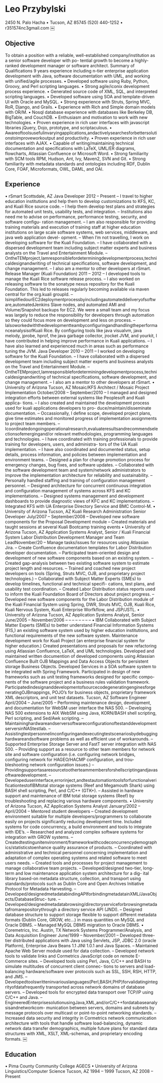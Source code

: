Leo Przybylski
==============
2450 N. Palo Hacha • Tucson, AZ 85745 (520) 440-1252 • r351574nc3gmail.com
￼


Objective
---------
To obtain a position with a reliable, well-established company/institution as a senior software developer with po- tential growth to become a highly-ranked development manager or software architect.
Summary of Qualifications
9 years experience including n-tier enterprise application development with Java, software documentation with UML, and working with unified/agile processes.
• Developed software using Ruby, Python, Groovy, and Perl scripting languages.
• Strong agile/iconix development process experience.
• Generated source code of XML, SQL, and interpreted scripting languages.
• Developed software using SOA and template-driven UI with Oracle and MySQL.
• Strong experience with Struts, Spring MVC, RoR, Django, and Grails.
• Experience with Rich and Simple domain models with OR/M.
• Nosql database experience with databases like Berkeley DB, BigTable, and CouchDB.
• Enthusiasm and motivation to work with new technologies.
• Proven experience in rich user interfaces with javascript libraries jQuery, Dojo, prototype, and scriptaculous.
• Awareoftoolsusefulinvaryingapplications,andactivelysearchesforbettersolutionstoimproveworkoutput and productivity.
• Proven experience in rich user interfaces with AJAX.
• Capable of writing/maintaining technical documentation and specifications with LaTeX, UML/ER diagrams, flowcharts, Atlassian Confluence or Microsoft Word.
• Strong familiarity with SCM tools RPM, Hudson, Ant, Ivy, Maven2, SVN and Git.
• Strong familiarity with metadata standards and ontologies including RDF, Dublin Core, FOAF, Microformats, OWL, DAML, and OAI.

Experience
----------
• rSmart Scottsdale, AZ
Java Developer 2012 – Present
– I travel to higher education institutions and help them to develop customizations to KFS, KC, and Kuali Rice source code.
– I help them develop test plans and strategies for automated unit tests, usability tests, and integration.
– Institutions also need me to advise on performance, performance testing, security, and software configu-
ration management.
– I am also responsible for providing training materials and execution of training staff at higher education
institutions on large scale software systems, web services, middleware, and java web application devel-
opment.
– When I’m not travelling, I work on developing software for the Kuali Foundation.
– I have collaborated with a dispersed development team including subject matter experts and business
analysts on the Travel and Entertainment Module.
– OntheTEMproject,Iamresponsiblefordeterminingdevelopmentprocess,technicaldesignandwriting
of technical specifications, software development, and change management.
– I also am a mentor to other developers at rSmart.
Release Manager (Kuali Foundation) 2011 – 2012
– I developed tools to manage the Kuali Rice software release process.
– I also worked on releasing software to the sonatype nexus repository for the Kuali Foundation. This led
to releases regularly becoming available via maven central for the org.kuali groupId.
– IsimplifiedourEC2deploymentprocessbyincludingautomateddeliveryofsoftware,automatedJenkins Slave nodes, and automated AMI and Volume/Snapshot backups for EC2. We were a small team and my focus was largely to reduce the responsibility for developers through automation so they could focus
more on development and less on process.
– IalsoworkedwiththedevelopmentteambyconfiguringandhandlingtheperformanceanalysisofKuali
Rice. By configuring tools like java visualvm, java melody, jprobe, hprof, the java garbage collector, jrocket
JVM, and yourkit, I have contributed in helping improve performance in Kuali applications.
– I have also learned and experienced much in areas such as performance tuning the JVM.
Java Developer 2010 – 2011
– I worked on developing software for the Kuali Foundation.
– I have collaborated with a dispersed development team including subject matter experts and business
analysts on the Travel and Entertainment Module.
– OntheTEMproject,Iamresponsiblefordeterminingdevelopmentprocess,technicaldesignandwriting
of technical specifications, software development, and change management.
– I also am a mentor to other developers at rSmart.
• University of Arizona Tucson, AZ Mosaic/KFS Architect / Mosaic Project Implementation October/2008 – September/2010
– I managed and designed integration efforts between external systems like Peoplesoft and Kuali applica- tions.
– I also created and maintained the development process used for kuali applications developers to pro- duce/maintain/disseminate documentation.
– Occassionally, I define scope, developed project plans, give time estimates and monitored progress of implementation assignments to project team members.
– Icoordinatedongoingoperationalresearch,evaluateresultsandrecommendselectionsofemergingand/or relevant methodologies, programming languages and technologies.
– I have coordinated with training professionals to provide training for developers, users, and administra- tors of the UA Kuali implementation.
– I have also coordinated and documented status, setup details, process information, and policies between implementation and environment teams.
– Designed a plan for change promotion process for emergency changes, bug fixes, and software updates.
– Collaborated with the software development team and system/network administrators to improve the
implementation architecture for reliability and sustainability.
– Personally handled staffing and training of configuration management personnel.
– Designed architecture for concurrent continuous integration and configuration management of systems
across KFS and KC implementations.
– Designed systems management and development dashboards to provide diagnostic views of KFC and
KC implementations.
– Integrated KFS with UA Enterprise Directory Service and BMC Control-M.
• University of Arizona Tucson, AZ Kuali Research Administration Senior Developer July/2007 – September/2008
– Developed new software components for the Proposal Development module
– Created materials and taught sessions at several Kuali Bootcamp training events
• University of Arizona Tucson, AZ
Application Systems Analyst, Senior / Kuali Financial System Labor Distribution Development Manager and Team LeadNovember/20
– Manage tasks/issues for resources using Atlassian Jira.
– Create Confluence documentation templates for Labor Distribution developer documentation.
– Participated team-oriented design and development of new software components based on an existing
system.
– Created gap-analysis between two existing software system to estimate project length and resources.
– Trained and coached new project developers on tools (Spring, Struts MVC, OJB, and proprietary project
technologies.)
– Collaborated with Subject Matter Experts (SMEs) to develop timelines, functional and technical specifi-
cations, test plans, and usability test coordination.
– Created Labor Distribution status reports used to inform the Kuali Foundation Board of Directors about
project progress.
– Developed new software components for the Labor Distribution module of the Kuali Financial System
using Spring, DWR, Struts MVC, OJB, Kuali Rice, Kuali Nervous System, Kuali Enterprise Worfkflow, and JSP/JSTL.
• University of Arizona Tucson, AZ Application Systems Analyst, Senior June/2005 – November/2006
–
– –
– – – –
– • IBM
Collaborated with Subject Matter Experts (SMEs) to better understand Financial Information Systems (FIS,) an existing software system used by higher education institutions, and functional requirements of the new software system.
Maintenance development work for Kuali Project (an enterprise financial system for higher education.) Created presentations and proposals for new refactoring using Atlassian Confluence, LaTeX, and UML technologies.
Developed and maintained written documention of developed components using Atlassian Confluence Built OJB Mappings and Data Access Objects for persistent storage Business Objects.
Developed Services in a SOA software system to be integrated with Spring Framework.
Participated in design of new frameworks such as unit testing frameworks designed for specific compo- nents of the software project and a business rules validation framework. ParticipatedindesignanddevelopmentofsourcecodegeneratingenginesforgeneratingOJBmappings, POJO’s for business objects, proprietary framework XML descriptors, and unit test datasets.
Tucson, AZ
Software Engineer April/2004 – June/2005
– Performing maintenance design, development, and documentation for WebSM user interface the NAS 500.
– Developing NAS 500 extensions to AIX WebSM using Java, KORN/BASH shell scripting, Perl scripting, and Sed/Awk scripting.
– MaintaininghardwareandserversoftwareconfigurationoftestanddevelopmentserversinNAStestlab.
– Assistingtestpersonnelinconfiguringandexecutingtestscenariosbydebugginghardwareandsoftware
problems as well as efficient use of workarounds.
– Supported Enterprise Storage Server and FastT server integration with NAS 500.
– Providing support as a resource to other team members for network site and software configuration
(i.e. configuring network bridges, configuring network for HAGEO/HACMP configuration, and trou-
bleshooting network configuration issues.)
– Providingsupportasaresourcetootherteammembersforshellscriptingandjavasoftwaredevelopment.
– Developeduserinterface,errorinject,andtestautomationtoolsforfunctionalverificationtestofIBMtotal
storage systems (Reef and Megamouth Shark) using BASH shell scripting, Perl, and C/C++ (GTK+).
– Assisted in hardware support and maintenance of IBM total storage systems (Reef) by troubleshooting
and replacing various hardware components.
• University of Arizona Tucson, AZ
Application Systems Analyst January/2002 – April/2004
– Mentored student developers
– Created development environment suitable for multiple developers/programmers to collaborate easily
on projects significantly reducing development time. Included systems for code concurrency, a build
environment and tools to integrate with IDE’s.
– Researched and analyzed complex software systems for integration with GROW systems.
– Createdtestingunitenvironment/frameworkwithcodeconcurrencydemographics/statisticstoenhance
quality assurance of products.
– Coordinated with administrative and technical personnel concerning implementation and adaptation of
complex operating systems and related software to meet users needs.
– Created tools and processes for project management to manage collaborative team projects.
– Developed/designed two-tier, long-term and low maintenance application system architecture for a dig- ital library based-on metadata structure, collection, and transport using standards/protocols such as Dublin Core and Open Archives Initiative Protocol for Metadata Harvesting.
– Developed/designedmetadatabindingAPIforbindingmetadatainXML/JavaObjects/DatabaseStruc- ture.
– Developed/designedmetadatabrowsing/directoryserviceforbrowsingmetadatafromarepositorythrough a directory service API (JNDI).
– Designed database structure to support storage flexible to support different metadata formats (Dublin Core, GROW, etc...) in mass quantities on MySQL and Oracle DBMS.
– Managed MySQL DBMS migration to Oracle DBMS.
• Coremetrics, Inc. Austin, TX
Network Systems Programmer/Analysis, and Data Acquisition Engineer June/1999 – November/2001
– Developed three-tier distributed applications with Java using Servlets, JSP, JDBC 2.0 (oracle Platform), Enterprise Java Beans 1.1 JINI 1.0.1 and Java Spaces.
– Maintained Apache Web Server module used for data collection.
– Developed network tools to validate links and Cormetrics JavaScript code on remote E-Commerce sites.
– Developed tools using Perl, Java, C/C++ and BASH to simulate multitudes of concurrent client connec-
tions to servers and load-balancing hardware/software over protocols such as SSL, SSH, RSH, HTTP, and
JMS.
– Developedtoolswritteninvariouslanguages(Perl,BASH,PHP)forvalidatingintegrityofdatafrequently
transported across network domains of database servers.
– Developed tools for encrypted data transport over TCP/IP using C/C++ and Java.
– EngineeredEnterprisesolutionusingJava,XML,and/orC/C++fordatabaseanalysisandnetworkcom-
munication between servers, domains and subnets by message protocols over multicast or point-to-point
networking standards.
– Increased data security and integrity in Cormetrics network communication architecture with tools that
handle software load-balancing, dynamic network data transfer demographics, multiple future plans for standard data structures with XML, XSLT, XML-schemas, and proprietary encoding formats.
￼

Education
---------
• Pima County Community College
AGECS
• University of Arizona Linguistics/Computer Science
Tucson, AZ
1994 – 1999
Tucson, AZ
2008 – Present
